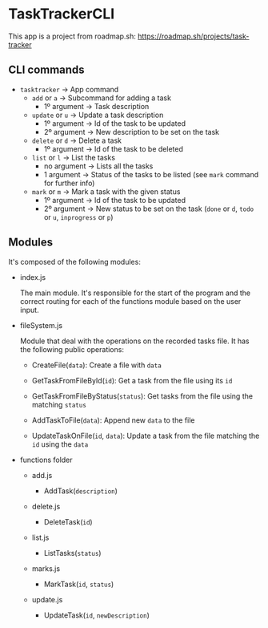 # TaskTrackerCLI

This app is a project from roadmap.sh: https://roadmap.sh/projects/task-tracker

## CLI commands

- `tasktracker` -> App command
  - `add` or `a` -> Subcommand for adding a task
    - 1º argument -> Task description
  - `update` or `u` -> Update a task description
    - 1º argument -> Id of the task to be updated
    - 2º argument -> New description to be set on the task
  - `delete` or `d` -> Delete a task
    - 1º argument -> Id of the task to be deleted
  - `list` or `l` -> List the tasks
    - no argument -> Lists all the tasks
    - 1 argument -> Status of the tasks to be listed (see `mark` command for further info)
  - `mark` or `m` -> Mark a task with the given status
    - 1º argument -> Id of the task to be updated
    - 2º argument -> New status to be set on the task (`done` or `d`, `todo` or `u`, `inprogress` or `p`)

## Modules

It's composed of the following modules:

- index.js
  
  The main module. It's responsible for the start of the program and the correct routing for each of the functions module based on the user input.
  
- fileSystem.js
  
  Module that deal with the operations on the recorded tasks file.
  It has the following public operations:
  - CreateFile(`data`): Create a file with `data`
    
  - GetTaskFromFileById(`id`): Get a task from the file using its `id`

  - GetTaskFromFileByStatus(`status`): Get tasks from the file using the matching `status`

  - AddTaskToFile(`data`): Append new `data` to the file
    
  - UpdateTaskOnFile(`id`, `data`): Update a task from the file matching the `id` using the `data`
    
- functions folder
  - add.js
    - AddTask(`description`)

  - delete.js
    - DeleteTask(`id`)
      
  - list.js
    - ListTasks(`status`)
      
  - marks.js
    - MarkTask(`id`, `status`)
      
  - update.js
    - UpdateTask(`id`, `newDescription`)